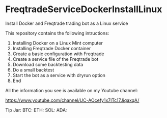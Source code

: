 # FreqtradeServiceDockerInstallLinux
Install Docker and Freqtrade trading bot as a Linux service

This repository contains the following intructions:

1. Installing Docker on a Linux Mint computer
2. Installing Freqtrade Docker container
3. Create a basic configuration with Freqtrade
4. Create a service file of the Freqtrade bot
5. Download some backtesting data
6. Do a small backtest
7. Start the bot as a service with dryrun option
8. End

All the information you see is available on my Youtube channel:

https://www.youtube.com/channel/UC-AOcefy1x7lTc17JiqaxqA/

Tip Jar:
BTC: 
ETH: 
SOL: 
ADA: 
